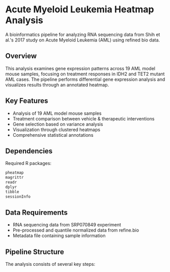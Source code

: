 # Acute Myeloid Leukemia Heatmap Analysis

A bioinformatics pipeline for analyzing RNA sequencing data from Shih et al.'s 2017 study on Acute Myeloid Leukemia (AML) using refined bio data.

## Overview

This analysis examines gene expression patterns across 19 AML model mouse samples, focusing on treatment responses in IDH2 and TET2 mutant AML cases. The pipeline performs differential gene expression analysis and visualizes results through an annotated heatmap.

## Key Features

* Analysis of 19 AML model mouse samples
* Treatment comparison between vehicle & therapeutic interventions
* Gene selection based on variance analysis
* Visualization through clustered heatmaps
* Comprehensive statistical annotations

## Dependencies

Required R packages:
```r
pheatmap
magrittr
readr
dplyr
tibble
sessionInfo
```

## Data Requirements

* RNA sequencing data from SRP070849 experiment
* Pre-processed and quantile normalized data from refine.bio
* Metadata file containing sample information

## Pipeline Structure

The analysis consists of several key steps:
